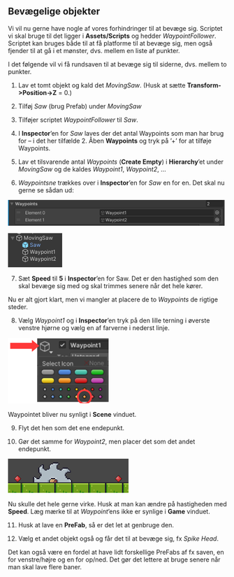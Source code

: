 ## Bevægelige objekter

Vi vil nu gerne have nogle af vores forhindringer til at bevæge sig.
Scriptet vi skal bruge til det ligger i **Assets/Scripts** og hedder
*WaypointFollower*. Scriptet kan bruges både til at få platforme til at
bevæge sig, men også fjender til at gå i et mønster, dvs. mellem en
liste af punkter.

I det følgende vil vi få rundsaven til at bevæge sig til siderne, dvs.
mellem to punkter.

1.  Lav et tomt objekt og kald det *MovingSaw*. (Husk at sætte
    **Transform-\>Position-\>Z** = 0.)

2.  Tilføj *Saw* (brug Prefab) under *MovingSaw*

3.  Tilføjer scriptet *WaypointFollower* til *Saw*.

4.  I **Inspector**’en for *Saw* laves der det antal Waypoints som man
    har brug for – i det her tilfælde 2. Åben **Waypoints** og tryk på
    ’+’ for at tilføje Waypoints.

5.  Lav et tilsvarende antal *Waypoints* (**Create Empty**) i
    **Hierarchy**’et under *MovingSaw* og de kaldes *Waypoint1*,
    *Waypoint2*, …

6.  *Waypointsne* trækkes over i **Inspector**’en for *Saw* en for en.
    Det skal nu gerne se sådan ud:

<img src="../media/image24.png"
style="width:5.16944in;height:0.61458in" />

<img src="../media/image25.png"
style="width:1.29167in;height:0.8125in" />

7.  Sæt **Speed** til **5** i **Inspector**’en for Saw. Det er den
    hastighed som den skal bevæge sig med og skal trimmes senere når det
    hele kører.

Nu er alt gjort klart, men vi mangler at placere de to *Waypoints* de
rigtige steder.

8.  Vælg *Waypoint1* og i **Inspector**’en tryk på den lille terning i
    øverste venstre hjørne og vælg en af farverne i nederst linje.

<img src="../media/image26.png"
style="width:2.41528in;height:1.56042in" />

Waypointet bliver nu synligt i **Scene** vinduet.

9.  Flyt det hen som det ene endepunkt.

10. Gør det samme for *Waypoint2*, men placer det som det andet
    endepunkt.

<img src="../media/image27.png"
style="width:2.87569in;height:0.8125in" />

Nu skulle det hele gerne virke. Husk at man kan ændre på hastigheden med
**Speed**. Læg mærke til at *Waypoint*’ens ikke er synlige i **Game**
vinduet.

11. Husk at lave en **PreFab**, så er det let at genbruge den.

12. Vælg et andet objekt også og får det til at bevæge sig, fx *Spike
    Head*.

Det kan også være en fordel at have lidt forskellige PreFabs af fx
saven, en for venstre/højre og en for op/ned. Det gør det lettere at
bruge senere når man skal lave flere baner.
